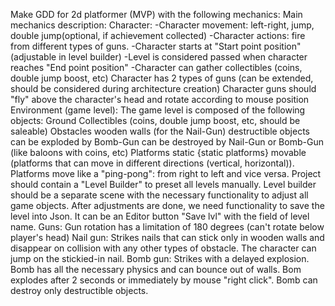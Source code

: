 Make GDD for 2d platformer (MVP) with the following mechanics:
Main mechanics description:
Character:
-Character movement: left-right, jump, double jump(optional, if achievement collected)
-Character actions: fire from different types of guns.
-Character starts at "Start point position"(adjustable in level builder)
-Level is considered passed when character reaches "End point position"
-Character can gather collectibles (coins, double jump boost, etc)
Character has 2 types of guns (can be extended, should be considered during architecture creation)
Character guns should "fly" above the character's head and rotate according to mouse position
Environment (game level):
The game level is composed of the following objects:
Ground
Collectibles (coins, double jump boost, etc, should be saleable)
Obstacles
wooden walls (for the Nail-Gun)
destructible objects
can be exploded by Bomb-Gun
can be destroyed by Nail-Gun or Bomb-Gun (like baloons with coins, etc)
Platforms
static {static platforms}
movable (platforms that can move in different directions (vertical, horizontal)). Platforms move like a "ping-pong": from right to left and vice versa.
Project should contain a "Level Builder" to preset all levels manually. Level builder should be a separate scene with the necessary functionality to adjust all game objects. After adjustments are done, we need functionality to save the level into Json. It can be an Editor button "Save lvl" with the field of level name.
Guns:
Gun rotation has a limitation of 180 degrees (can't rotate below player's head)
Nail gun: Strikes nails that can stick only in wooden walls and disappear on collision with any other types of obstacle. The character can jump on the stickied-in nail.
Bomb gun: Strikes with a delayed explosion. Bomb has all the necessary physics and can bounce out of walls. Bom explodes after 2 seconds or immediately by mouse "right click". Bomb can destroy only destructible objects.
